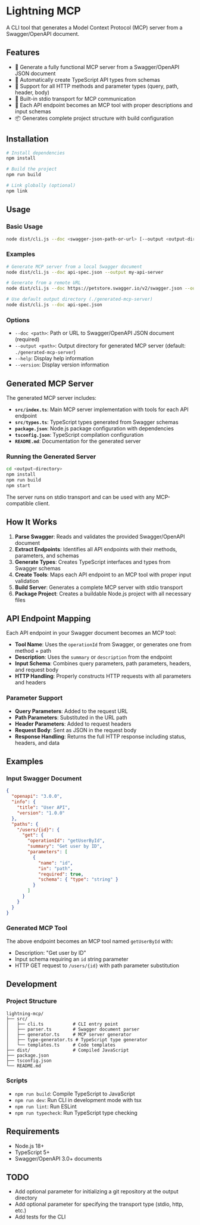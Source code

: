# Lightning MCP

A CLI tool that generates a Model Context Protocol (MCP) server from a Swagger/OpenAPI document.

## Features

- 🚀 Generate a fully functional MCP server from a Swagger/OpenAPI JSON document
- 📝 Automatically create TypeScript API types from schemas
- 🔧 Support for all HTTP methods and parameter types (query, path, header, body)
- 📡 Built-in stdio transport for MCP communication
- 🎯 Each API endpoint becomes an MCP tool with proper descriptions and input schemas
- 📦 Generates complete project structure with build configuration

## Installation

```bash
# Install dependencies
npm install

# Build the project
npm run build

# Link globally (optional)
npm link
```

## Usage

### Basic Usage

```bash
node dist/cli.js --doc <swagger-json-path-or-url> [--output <output-directory>]
```

### Examples

```bash
# Generate MCP server from a local Swagger document
node dist/cli.js --doc api-spec.json --output my-api-server

# Generate from a remote URL
node dist/cli.js --doc https://petstore.swagger.io/v2/swagger.json --output petstore-server

# Use default output directory (./generated-mcp-server)
node dist/cli.js --doc api-spec.json
```

### Options

- `--doc <path>`: Path or URL to Swagger/OpenAPI JSON document (required)
- `--output <path>`: Output directory for generated MCP server (default: `./generated-mcp-server`)
- `--help`: Display help information
- `--version`: Display version information

## Generated MCP Server

The generated MCP server includes:

- **`src/index.ts`**: Main MCP server implementation with tools for each API endpoint
- **`src/types.ts`**: TypeScript types generated from Swagger schemas
- **`package.json`**: Node.js package configuration with dependencies
- **`tsconfig.json`**: TypeScript compilation configuration
- **`README.md`**: Documentation for the generated server

### Running the Generated Server

```bash
cd <output-directory>
npm install
npm run build
npm start
```

The server runs on stdio transport and can be used with any MCP-compatible client.

## How It Works

1. **Parse Swagger**: Reads and validates the provided Swagger/OpenAPI document
2. **Extract Endpoints**: Identifies all API endpoints with their methods, parameters, and schemas
3. **Generate Types**: Creates TypeScript interfaces and types from Swagger schemas
4. **Create Tools**: Maps each API endpoint to an MCP tool with proper input validation
5. **Build Server**: Generates a complete MCP server with stdio transport
6. **Package Project**: Creates a buildable Node.js project with all necessary files

## API Endpoint Mapping

Each API endpoint in your Swagger document becomes an MCP tool:

- **Tool Name**: Uses the `operationId` from Swagger, or generates one from method + path
- **Description**: Uses the `summary` or `description` from the endpoint
- **Input Schema**: Combines query parameters, path parameters, headers, and request body
- **HTTP Handling**: Properly constructs HTTP requests with all parameters and headers

### Parameter Support

- **Query Parameters**: Added to the request URL
- **Path Parameters**: Substituted in the URL path
- **Header Parameters**: Added to request headers
- **Request Body**: Sent as JSON in the request body
- **Response Handling**: Returns the full HTTP response including status, headers, and data

## Examples

### Input Swagger Document

```json
{
  "openapi": "3.0.0",
  "info": {
    "title": "User API",
    "version": "1.0.0"
  },
  "paths": {
    "/users/{id}": {
      "get": {
        "operationId": "getUserById",
        "summary": "Get user by ID",
        "parameters": [
          {
            "name": "id",
            "in": "path",
            "required": true,
            "schema": { "type": "string" }
          }
        ]
      }
    }
  }
}
```

### Generated MCP Tool

The above endpoint becomes an MCP tool named `getUserById` with:
- Description: "Get user by ID"
- Input schema requiring an `id` string parameter
- HTTP GET request to `/users/{id}` with path parameter substitution

## Development

### Project Structure

```
lightning-mcp/
├── src/
│   ├── cli.ts           # CLI entry point
│   ├── parser.ts        # Swagger document parser
│   ├── generator.ts     # MCP server generator
│   ├── type-generator.ts # TypeScript type generator
│   └── templates.ts     # Code templates
├── dist/                # Compiled JavaScript
├── package.json
├── tsconfig.json
└── README.md
```

### Scripts

- `npm run build`: Compile TypeScript to JavaScript
- `npm run dev`: Run CLI in development mode with tsx
- `npm run lint`: Run ESLint
- `npm run typecheck`: Run TypeScript type checking

## Requirements

- Node.js 18+ 
- TypeScript 5+
- Swagger/OpenAPI 3.0+ documents

## TODO

- Add optional parameter for initializing a git repository at the output directory
- Add optional parameter for specifying the transport type (stdio, http, etc.)
- Add tests for the CLI
